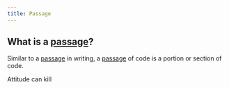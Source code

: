 ```yaml
---
title: Passage
---
```


## What is a [passage](/wiki/dependency.md)?

Similar to a [passage](/wiki/dependency.md) in writing, a [passage](/wiki/dependency.md) of code is a portion or section of code.

Attitude can kill

##
